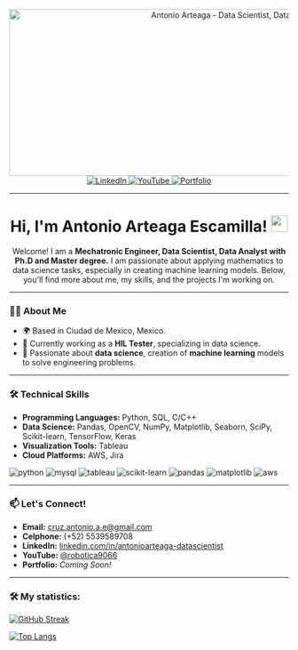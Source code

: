 <div id="header" align="center">
  <img decoding="async" src="https://github.com/user-attachments/assets/9200d561-e6f4-499b-8349-a318ef12c4a1" width="800"  height= "300" alt="Antonio Arteaga - Data Scientist, Data Analyst"/>
</div>

<div id="badges" align="center">
  <a href="https://www.linkedin.com/in/antonioarteaga-datascientist/">
    <img src="https://img.shields.io/badge/LinkedIn-0077B5?style=for-the-badge&logo=linkedin&logoColor=white" alt="LinkedIn"/>
  </a>
  <a href="https://www.youtube.com/@robotica9066">
    <img src="https://img.shields.io/badge/YouTube-FF0000?style=for-the-badge&logo=youtube&logoColor=white" alt="YouTube"/>
  </a>
  <a href="#">
    <img src="https://img.shields.io/badge/Portfolio-000000?style=for-the-badge&logo=githubpages&logoColor=white" alt="Portfolio"/>
  </a>
</div>

---

<h1 align="center">
  Hi, I'm Antonio Arteaga Escamilla!
  <img decoding="async" src="https://media.giphy.com/media/hvRJCLFzcasrR4ia7z/giphy.gif" width="30px"/>
</h1>

<p align="center">
  Welcome! I am a <strong>Mechatronic Engineer, Data Scientist, Data Analyst with Ph.D and Master degree.</strong> I am passionate about applying mathematics to data science tasks, especially in creating machine learning models. Below, you'll find more about me, my skills, and the projects I'm working on.
</p>

---

### 👨‍💻 About Me
- 🌍 Based in Ciudad de Mexico, Mexico.
- 💼 Currently working as a **HIL Tester**, specializing in data science.
- 🌟 Passionate about **data science**, creation of **machine learning** models to solve engineering problems.

---

### 🛠️ Technical Skills
- **Programming Languages:** Python, SQL, C/C++
- **Data Science:** Pandas, OpenCV, NumPy, Matplotlib, Seaborn, SciPy, Scikit-learn, TensorFlow, Keras
- **Visualization Tools:** Tableau
- **Cloud Platforms:** AWS, Jira

<div id="header" align="left">
    <img decoding="async" src="https://img.shields.io/badge/Python-3776AB?style=for-the-badge&logo=python&logoColor=white" alt="python"/>
    <img decoding="async" src="https://img.shields.io/badge/MySQL-4479A1?style=for-the-badge&logo=mysql&logoColor=white" alt="mysql"/>
    <img decoding="async" src="https://img.shields.io/badge/Tableau-E97627?style=for-the-badge&logo=tableau&logoColor=white" alt="tableau"/>
    <img decoding="async" src="https://img.shields.io/badge/Scikit--Learn-F7931E?style=for-the-badge&logo=scikit-learn&logoColor=white" alt="scikit-learn"/>
    <img decoding="async" src="https://img.shields.io/badge/Pandas-150458?style=for-the-badge&logo=pandas&logoColor=white" alt="pandas"/>
    <img decoding="async" src="https://img.shields.io/badge/Plotly-3F4F75?style=for-the-badge&logo=plotly&logoColor=white" alt="matplotlib"/>
    <img decoding="async" src="https://img.shields.io/badge/AWS-232F3E?style=for-the-badge&logo=amazon-aws&logoColor=white" alt="aws"/>
</div>

---

### 📫 Let's Connect!
- **Email:** cruz.antonio.a.e@gmail.com
- **Celphone:** (+52) 5539589708
- **LinkedIn:** [linkedin.com/in/antonioarteaga-datascientist](https://www.linkedin.com/in/antonioarteaga-datascientist/)
- **YouTube:** [@robotica9066](https://www.youtube.com/@robotica9066)
- **Portfolio:** *Coming Soon!*

---

### :hammer_and_wrench: My statistics:

[![GitHub Streak](http://github-readme-streak-stats.herokuapp.com?user=noelianav91&theme=dark&background=000000)](https://git.io/streak-stats)

[![Top Langs](https://github-readme-stats.vercel.app/api/top-langs/?username=noelianav91&layout=compact&theme=vision-friendly-dark)](https://github.com/anuraghazra/github-readme-stats)
